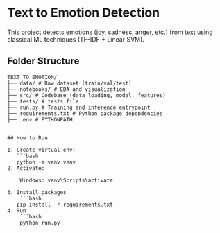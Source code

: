 # Text to Emotion Detection

This project detects emotions (joy, sadness, anger, etc.) from text using classical ML techniques (TF-IDF + Linear SVM).

##  Folder Structure
```
TEXT_TO_EMOTION/
├── data/ # Raw dataset (train/val/test)
├── notebooks/ # EDA and visualization
├── src/ # Codebase (data loading, model, features)
├── tests/ # tests file
├── run.py # Training and inference entrypoint
├── requirements.txt # Python package dependencies
├── .env # PYTHONPATH


## How to Run

1. Create virtual env:
   ```bash
   python -m venv venv 
2. Activate:

    Windows: venv\Scripts\activate

3. Install packages
    ```bash
   pip install -r requirements.txt
4. Run
    ```bash
    python run.py



